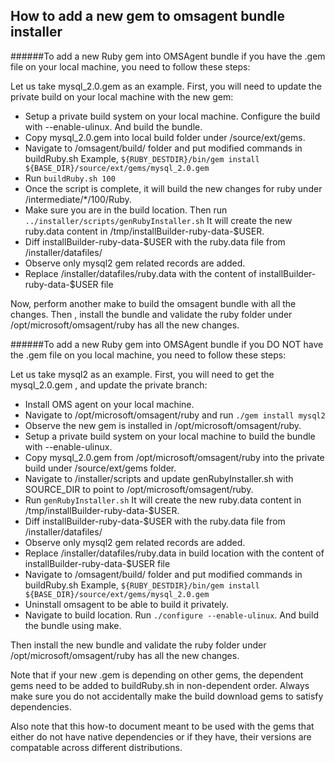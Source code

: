 ## How to add a new gem to omsagent bundle installer

######To add a new Ruby gem into OMSAgent bundle if you have the .gem file on your local machine, you need to follow these steps:

Let us take mysql_2.0.gem  as an example. First, you will need to update the private build on your local machine with the new gem:
* Setup a private build system on your local machine. Configure the build with --enable-ulinux. And build the bundle.
* Copy mysql_2.0.gem into local build folder under /source/ext/gems.
* Navigate to /omsagent/build/ folder and put modified commands in buildRuby.sh
  Example, `${RUBY_DESTDIR}/bin/gem install ${BASE_DIR}/source/ext/gems/mysql_2.0.gem`
* Run `buildRuby.sh 100`
* Once the script is complete, it will build the new changes for ruby under /intermediate/\*/100/Ruby.
* Make sure you are in the build location. Then run `../installer/scripts/genRubyInstaller.sh`
  It will create the new ruby.data content in /tmp/installBuilder-ruby-data-$USER.
* Diff installBuilder-ruby-data-$USER with the ruby.data file from /installer/datafiles/
* Observe only mysql2 gem related records are added. 
* Replace /installer/datafiles/ruby.data with the content of installBuilder-ruby-data-$USER file
  
Now, perform another make to build the omsagent bundle with all the changes. 
Then , install the bundle and validate the ruby folder under /opt/microsoft/omsagent/ruby has all the new changes.
  
######To add a new Ruby gem into OMSAgent bundle if you DO NOT have the .gem file on you local machine, you need to follow these steps:

Let us take mysql2 as an example. First, you will need to get the mysql_2.0.gem , and update the private branch:
* Install OMS agent on your local machine.
* Navigate to /opt/microsoft/omsagent/ruby and run `./gem install mysql2`
* Observe the new gem is installed in /opt/microsoft/omsagent/ruby.
* Setup a private build system on your local machine to build the bundle with --enable-ulinux.
* Copy mysql_2.0.gem from /opt/microsoft/omsagent/ruby into the private build under /source/ext/gems folder.
* Navigate to /installer/scripts and update genRubyInstaller.sh with SOURCE_DIR to point to /opt/microsoft/omsagent/ruby.
* Run `genRubyInstaller.sh` 
It will create the new ruby.data content in /tmp/installBuilder-ruby-data-$USER.
* Diff installBuilder-ruby-data-$USER with the ruby.data file from /installer/datafiles/
* Observe only mysql2 gem related records are added. 
* Replace /installer/datafiles/ruby.data in build location with the content of installBuilder-ruby-data-$USER file
* Navigate to /omsagent/build/ folder and put modified commands in buildRuby.sh
  Example, `${RUBY_DESTDIR}/bin/gem install ${BASE_DIR}/source/ext/gems/mysql_2.0.gem`
* Uninstall omsagent to be able to build it privately.
* Navigate to build location. Run `./configure --enable-ulinux`. And build the bundle using make.
  
Then install the new bundle and validate the ruby folder under /opt/microsoft/omsagent/ruby has all the new changes.
  
Note that if your new .gem is depending on other gems, the dependent gems need to be added to buildRuby.sh in non-dependent order. Always make sure you do not accidentally make the build download gems to satisfy dependencies.

Also note that this how-to document meant to be used with the gems that either do not have native dependencies or if they have, their versions are compatable across different distributions.